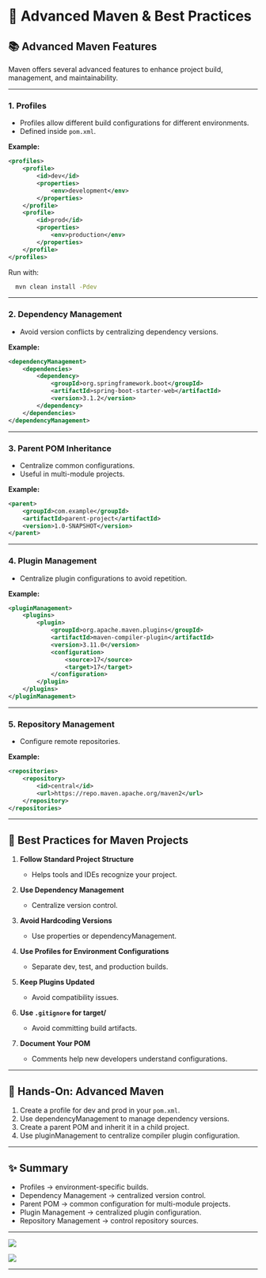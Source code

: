 # 🚀 Advanced Maven & Best Practices

## 📚 Advanced Maven Features

Maven offers several advanced features to enhance project build, management, and maintainability.

---

### 1. Profiles

* Profiles allow different build configurations for different environments.
* Defined inside `pom.xml`.

**Example:**

```xml
<profiles>
    <profile>
        <id>dev</id>
        <properties>
            <env>development</env>
        </properties>
    </profile>
    <profile>
        <id>prod</id>
        <properties>
            <env>production</env>
        </properties>
    </profile>
</profiles>
```

Run with:

```bash
  mvn clean install -Pdev
```

---

### 2. Dependency Management

* Avoid version conflicts by centralizing dependency versions.

**Example:**

```xml
<dependencyManagement>
    <dependencies>
        <dependency>
            <groupId>org.springframework.boot</groupId>
            <artifactId>spring-boot-starter-web</artifactId>
            <version>3.1.2</version>
        </dependency>
    </dependencies>
</dependencyManagement>
```

---

### 3. Parent POM Inheritance

* Centralize common configurations.
* Useful in multi-module projects.

**Example:**

```xml
<parent>
    <groupId>com.example</groupId>
    <artifactId>parent-project</artifactId>
    <version>1.0-SNAPSHOT</version>
</parent>
```

---

### 4. Plugin Management

* Centralize plugin configurations to avoid repetition.

**Example:**

```xml
<pluginManagement>
    <plugins>
        <plugin>
            <groupId>org.apache.maven.plugins</groupId>
            <artifactId>maven-compiler-plugin</artifactId>
            <version>3.11.0</version>
            <configuration>
                <source>17</source>
                <target>17</target>
            </configuration>
        </plugin>
    </plugins>
</pluginManagement>
```

---

### 5. Repository Management

* Configure remote repositories.

**Example:**

```xml
<repositories>
    <repository>
        <id>central</id>
        <url>https://repo.maven.apache.org/maven2</url>
    </repository>
</repositories>
```

---

## 📝 Best Practices for Maven Projects

1. **Follow Standard Project Structure**

    * Helps tools and IDEs recognize your project.

2. **Use Dependency Management**

    * Centralize version control.

3. **Avoid Hardcoding Versions**

    * Use properties or dependencyManagement.

4. **Use Profiles for Environment Configurations**

    * Separate dev, test, and production builds.

5. **Keep Plugins Updated**

    * Avoid compatibility issues.

6. **Use `.gitignore` for target/**

    * Avoid committing build artifacts.

7. **Document Your POM**

    * Comments help new developers understand configurations.

---

## 🧪 Hands-On: Advanced Maven

1. Create a profile for dev and prod in your `pom.xml`.
2. Use dependencyManagement to manage dependency versions.
3. Create a parent POM and inherit it in a child project.
4. Use pluginManagement to centralize compiler plugin configuration.

---

## ✨ Summary

* Profiles → environment-specific builds.
* Dependency Management → centralized version control.
* Parent POM → common configuration for multi-module projects.
* Plugin Management → centralized plugin configuration.
* Repository Management → control repository sources.

---

<div>

[![](https://img.shields.io/badge/Prev-⬅️-caddd6?style=for-the-badge&labelColor=caddd6)](07-MULTI_MODULE_PROJ.md)

</div>

[![](https://img.shields.io/badge/Back_To_Intro-🔙-d6cadd?style=for-the-badge&labelColor=d6cadd)](../README.md)

---
